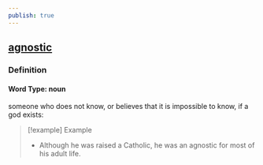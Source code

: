 ```yaml
---
publish: true
---
```


## [agnostic](https://dictionary.cambridge.org/dictionary/english/agnostic)

### Definition
#### Word Type: noun
someone who does not know, or believes that it is impossible to know, if a god exists:

>[!example] Example
> - Although he was raised a Catholic, he was an agnostic for most of his adult life.
